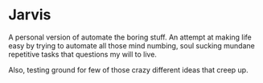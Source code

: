# Jarvis
A personal version of automate the boring stuff. An attempt at making life easy by trying to automate all those mind numbing, soul sucking mundane repetitive tasks that questions my will to live.

Also, testing ground for few of those crazy different ideas that creep up.
